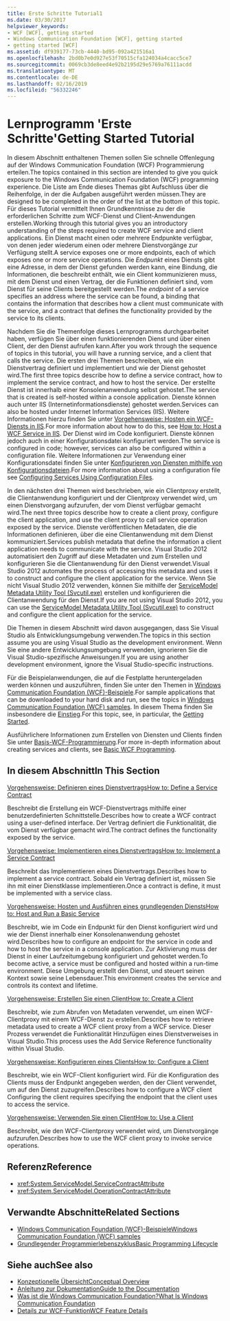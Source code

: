 ```yaml
---
title: Erste Schritte Tutorial1
ms.date: 03/30/2017
helpviewer_keywords:
- WCF [WCF], getting started
- Windows Communication Foundation [WCF], getting started
- getting started [WCF]
ms.assetid: df939177-73cb-4440-bd95-092a421516a1
ms.openlocfilehash: 2bd0b7e0d927e53f70515cfa124034a4cacc5ce7
ms.sourcegitcommit: 0069cb3de8eed4e92b2195d29e5769a76111acdd
ms.translationtype: MT
ms.contentlocale: de-DE
ms.lasthandoff: 02/16/2019
ms.locfileid: "56332246"
---
```

# <a name="getting-started-tutorial"></a><span data-ttu-id="8ba82-102">Lernprogramm 'Erste Schritte'</span><span class="sxs-lookup"><span data-stu-id="8ba82-102">Getting Started Tutorial</span></span>
<span data-ttu-id="8ba82-103">In diesem Abschnitt enthaltenen Themen sollen Sie schnelle Offenlegung auf der Windows Communication Foundation (WCF) Programmierung erteilen.</span><span class="sxs-lookup"><span data-stu-id="8ba82-103">The topics contained in this section are intended to give you quick exposure to the Windows Communication Foundation (WCF) programming experience.</span></span> <span data-ttu-id="8ba82-104">Die Liste am Ende dieses Themas gibt Aufschluss über die Reihenfolge, in der die Aufgaben ausgeführt werden müssen.</span><span class="sxs-lookup"><span data-stu-id="8ba82-104">They are designed to be completed in the order of the list at the bottom of this topic.</span></span> <span data-ttu-id="8ba82-105">Für dieses Tutorial vermittelt Ihnen Grundkenntnisse zu der die erforderlichen Schritte zum WCF-Dienst und Client-Anwendungen erstellen.</span><span class="sxs-lookup"><span data-stu-id="8ba82-105">Working through this tutorial gives you an introductory understanding of the steps required to create WCF service and client applications.</span></span> <span data-ttu-id="8ba82-106">Ein Dienst macht einen oder mehrere Endpunkte verfügbar, von denen jeder wiederum einen oder mehrere Dienstvorgänge zur Verfügung stellt.</span><span class="sxs-lookup"><span data-stu-id="8ba82-106">A service exposes one or more endpoints, each of which exposes one or more service operations.</span></span> <span data-ttu-id="8ba82-107">Die *Endpunkt* eines Diensts gibt eine Adresse, in dem der Dienst gefunden werden kann, eine Bindung, die Informationen, die beschreibt enthält, wie ein Client kommunizieren muss, mit dem Dienst und einen Vertrag, der die Funktionen definiert sind, vom Dienst für seine Clients bereitgestellt werden.</span><span class="sxs-lookup"><span data-stu-id="8ba82-107">The *endpoint* of a service specifies an address where the service can be found, a binding that contains the information that describes how a client must communicate with the service, and a contract that defines the functionality provided by the service to its clients.</span></span>

 <span data-ttu-id="8ba82-108">Nachdem Sie die Themenfolge dieses Lernprogramms durchgearbeitet haben, verfügen Sie über einen funktionierenden Dienst und über einen Client, der den Dienst aufrufen kann.</span><span class="sxs-lookup"><span data-stu-id="8ba82-108">After you work through the sequence of topics in this tutorial, you will have a running service, and a client that calls the service.</span></span> <span data-ttu-id="8ba82-109">Die ersten drei Themen beschreiben, wie ein Dienstvertrag definiert und implementiert und wie der Dienst gehostet wird.</span><span class="sxs-lookup"><span data-stu-id="8ba82-109">The first three topics describe how to define a service contract, how to implement the service contract, and how to host the service.</span></span> <span data-ttu-id="8ba82-110">Der erstellte Dienst ist innerhalb einer Konsolenanwendung selbst gehostet.</span><span class="sxs-lookup"><span data-stu-id="8ba82-110">The service that is created is self-hosted within a console application.</span></span> <span data-ttu-id="8ba82-111">Dienste können auch unter IIS (Internetinformationsdienste) gehostet werden.</span><span class="sxs-lookup"><span data-stu-id="8ba82-111">Services can also be hosted under Internet Information Services (IIS).</span></span> <span data-ttu-id="8ba82-112">Weitere Informationen hierzu finden Sie unter [Vorgehensweise: Hosten ein WCF-Diensts in IIS](../../../docs/framework/wcf/feature-details/how-to-host-a-wcf-service-in-iis.md).</span><span class="sxs-lookup"><span data-stu-id="8ba82-112">For more information about how to do this, see [How to: Host a WCF Service in IIS](../../../docs/framework/wcf/feature-details/how-to-host-a-wcf-service-in-iis.md).</span></span> <span data-ttu-id="8ba82-113">Der Dienst wird im Code konfiguriert. Dienste können jedoch auch in einer Konfigurationsdatei konfiguriert werden.</span><span class="sxs-lookup"><span data-stu-id="8ba82-113">The service is configured in code; however, services can also be configured within a configuration file.</span></span> <span data-ttu-id="8ba82-114">Weitere Informationen zur Verwendung einer Konfigurationsdatei finden Sie unter [Konfigurieren von Diensten mithilfe von Konfigurationsdateien](../../../docs/framework/wcf/configuring-services-using-configuration-files.md).</span><span class="sxs-lookup"><span data-stu-id="8ba82-114">For more information about using a configuration file see [Configuring Services Using Configuration Files](../../../docs/framework/wcf/configuring-services-using-configuration-files.md).</span></span>

 <span data-ttu-id="8ba82-115">In den nächsten drei Themen wird beschrieben, wie ein Clientproxy erstellt, die Clientanwendung konfiguriert und der Clientproxy verwendet wird, um einen Dienstvorgang aufzurufen, der vom Dienst verfügbar gemacht wird.</span><span class="sxs-lookup"><span data-stu-id="8ba82-115">The next three topics describe how to create a client proxy, configure the client application, and use the client proxy to call service operation exposed by the service.</span></span> <span data-ttu-id="8ba82-116">Dienste veröffentlichen Metadaten, die die Informationen definieren, über die eine Clientanwendung mit dem Dienst kommuniziert.</span><span class="sxs-lookup"><span data-stu-id="8ba82-116">Services publish metadata that define the information a client application needs to communicate with the service.</span></span> <span data-ttu-id="8ba82-117">Visual Studio 2012 automatisiert den Zugriff auf diese Metadaten und zum Erstellen und konfigurieren Sie die Clientanwendung für den Dienst verwendet.</span><span class="sxs-lookup"><span data-stu-id="8ba82-117">Visual Studio 2012 automates the process of accessing this metadata and uses it to construct and configure the client application for the service.</span></span> <span data-ttu-id="8ba82-118">Wenn Sie nicht Visual Studio 2012 verwenden, können Sie mithilfe der [ServiceModel Metadata Utility Tool (Svcutil.exe)](../../../docs/framework/wcf/servicemodel-metadata-utility-tool-svcutil-exe.md) erstellen und konfigurieren die Clientanwendung für den Dienst.</span><span class="sxs-lookup"><span data-stu-id="8ba82-118">If you are not using Visual Studio 2012, you can use the [ServiceModel Metadata Utility Tool (Svcutil.exe)](../../../docs/framework/wcf/servicemodel-metadata-utility-tool-svcutil-exe.md) to construct and configure the client application for the service.</span></span>

<span data-ttu-id="8ba82-119">Die Themen in diesem Abschnitt wird davon ausgegangen, dass Sie Visual Studio als Entwicklungsumgebung verwenden.</span><span class="sxs-lookup"><span data-stu-id="8ba82-119">The topics in this section assume you are using Visual Studio as the development environment.</span></span> <span data-ttu-id="8ba82-120">Wenn Sie eine andere Entwicklungsumgebung verwenden, ignorieren Sie die Visual Studio-spezifische Anweisungen.</span><span class="sxs-lookup"><span data-stu-id="8ba82-120">If you are using another development environment, ignore the Visual Studio-specific instructions.</span></span>

<span data-ttu-id="8ba82-121">Für die Beispielanwendungen, die auf die Festplatte heruntergeladen werden können und auszuführen, finden Sie unter den Themen in [Windows Communication Foundation (WCF)-Beispiele](./samples/index.md).</span><span class="sxs-lookup"><span data-stu-id="8ba82-121">For sample applications that can be downloaded to your hard disk and run, see the topics in [Windows Communication Foundation (WCF) samples](./samples/index.md).</span></span> <span data-ttu-id="8ba82-122">In diesem Thema finden Sie insbesondere die [Einstieg](../../../docs/framework/wcf/samples/getting-started-sample.md).</span><span class="sxs-lookup"><span data-stu-id="8ba82-122">For this topic, see, in particular, the [Getting Started](../../../docs/framework/wcf/samples/getting-started-sample.md).</span></span>

<span data-ttu-id="8ba82-123">Ausführlichere Informationen zum Erstellen von Diensten und Clients finden Sie unter [Basis-WCF-Programmierung](../../../docs/framework/wcf/basic-wcf-programming.md).</span><span class="sxs-lookup"><span data-stu-id="8ba82-123">For more in-depth information about creating services and clients, see [Basic WCF Programming](../../../docs/framework/wcf/basic-wcf-programming.md).</span></span>

## <a name="in-this-section"></a><span data-ttu-id="8ba82-124">In diesem Abschnitt</span><span class="sxs-lookup"><span data-stu-id="8ba82-124">In This Section</span></span>
 [<span data-ttu-id="8ba82-125">Vorgehensweise: Definieren eines Dienstvertrags</span><span class="sxs-lookup"><span data-stu-id="8ba82-125">How to: Define a Service Contract</span></span>](../../../docs/framework/wcf/how-to-define-a-wcf-service-contract.md)

 <span data-ttu-id="8ba82-126">Beschreibt die Erstellung ein WCF-Dienstvertrags mithilfe einer benutzerdefinierten Schnittstelle.</span><span class="sxs-lookup"><span data-stu-id="8ba82-126">Describes how to create a WCF contract using a user-defined interface.</span></span> <span data-ttu-id="8ba82-127">Der Vertrag definiert die Funktionalität, die vom Dienst verfügbar gemacht wird.</span><span class="sxs-lookup"><span data-stu-id="8ba82-127">The contract defines the functionality exposed by the service.</span></span>

 [<span data-ttu-id="8ba82-128">Vorgehensweise: Implementieren eines Dienstvertrags</span><span class="sxs-lookup"><span data-stu-id="8ba82-128">How to: Implement a Service Contract</span></span>](../../../docs/framework/wcf/how-to-implement-a-wcf-contract.md)

 <span data-ttu-id="8ba82-129">Beschreibt das Implementieren eines Dienstvertrags.</span><span class="sxs-lookup"><span data-stu-id="8ba82-129">Describes how to implement a service contract.</span></span> <span data-ttu-id="8ba82-130">Sobald ein Vertrag definiert ist, müssen Sie ihn mit einer Dienstklasse implementieren.</span><span class="sxs-lookup"><span data-stu-id="8ba82-130">Once a contract is define, it must be implemented with a service class.</span></span>

 [<span data-ttu-id="8ba82-131">Vorgehensweise: Hosten und Ausführen eines grundlegenden Diensts</span><span class="sxs-lookup"><span data-stu-id="8ba82-131">How to: Host and Run a Basic Service</span></span>](../../../docs/framework/wcf/how-to-host-and-run-a-basic-wcf-service.md)

 <span data-ttu-id="8ba82-132">Beschreibt, wie im Code ein Endpunkt für den Dienst konfiguriert wird und wie der Dienst innerhalb einer Konsolenanwendung gehostet wird.</span><span class="sxs-lookup"><span data-stu-id="8ba82-132">Describes how to configure an endpoint for the service in code and how to host the service in a console application.</span></span> <span data-ttu-id="8ba82-133">Zur Aktivierung muss der Dienst in einer Laufzeitumgebung konfiguriert und gehostet werden.</span><span class="sxs-lookup"><span data-stu-id="8ba82-133">To become active, a service must be configured and hosted within a run-time environment.</span></span> <span data-ttu-id="8ba82-134">Diese Umgebung erstellt den Dienst, und steuert seinen Kontext sowie seine Lebensdauer.</span><span class="sxs-lookup"><span data-stu-id="8ba82-134">This environment creates the service and controls its context and lifetime.</span></span>

 [<span data-ttu-id="8ba82-135">Vorgehensweise: Erstellen Sie einen Client</span><span class="sxs-lookup"><span data-stu-id="8ba82-135">How to: Create a Client</span></span>](../../../docs/framework/wcf/how-to-create-a-wcf-client.md)

 <span data-ttu-id="8ba82-136">Beschreibt, wie zum Abrufen von Metadaten verwendet, um einen WCF-Clientproxy mit einem WCF-Dienst zu erstellen.</span><span class="sxs-lookup"><span data-stu-id="8ba82-136">Describes how to retrieve metadata used to create a WCF client proxy from a WCF service.</span></span> <span data-ttu-id="8ba82-137">Dieser Prozess verwendet die Funktionalität Hinzufügen eines Dienstverweises in Visual Studio.</span><span class="sxs-lookup"><span data-stu-id="8ba82-137">This process uses the Add Service Reference functionality within Visual Studio.</span></span>

 [<span data-ttu-id="8ba82-138">Vorgehensweise: Konfigurieren eines Clients</span><span class="sxs-lookup"><span data-stu-id="8ba82-138">How to: Configure a Client</span></span>](../../../docs/framework/wcf/how-to-configure-a-basic-wcf-client.md)

 <span data-ttu-id="8ba82-139">Beschreibt, wie ein WCF-Client konfiguriert wird. Für die Konfiguration des Clients muss der Endpunkt angegeben werden, den der Client verwendet, um auf den Dienst zuzugreifen.</span><span class="sxs-lookup"><span data-stu-id="8ba82-139">Describes how to configure a WCF client Configuring the client requires specifying the endpoint that the client uses to access the service.</span></span>

 [<span data-ttu-id="8ba82-140">Vorgehensweise: Verwenden Sie einen Client</span><span class="sxs-lookup"><span data-stu-id="8ba82-140">How to: Use a Client</span></span>](../../../docs/framework/wcf/how-to-use-a-wcf-client.md)

 <span data-ttu-id="8ba82-141">Beschreibt, wie den WCF-Clientproxy verwendet wird, um Dienstvorgänge aufzurufen.</span><span class="sxs-lookup"><span data-stu-id="8ba82-141">Describes how to use the WCF client proxy to invoke service operations.</span></span>

## <a name="reference"></a><span data-ttu-id="8ba82-142">Referenz</span><span class="sxs-lookup"><span data-stu-id="8ba82-142">Reference</span></span>

- <xref:System.ServiceModel.ServiceContractAttribute>
- <xref:System.ServiceModel.OperationContractAttribute>

## <a name="related-sections"></a><span data-ttu-id="8ba82-143">Verwandte Abschnitte</span><span class="sxs-lookup"><span data-stu-id="8ba82-143">Related Sections</span></span>

- [<span data-ttu-id="8ba82-144">Windows Communication Foundation (WCF)-Beispiele</span><span class="sxs-lookup"><span data-stu-id="8ba82-144">Windows Communication Foundation (WCF) samples</span></span>](./samples/index.md)
- [<span data-ttu-id="8ba82-145">Grundlegender Programmierlebenszyklus</span><span class="sxs-lookup"><span data-stu-id="8ba82-145">Basic Programming Lifecycle</span></span>](../../../docs/framework/wcf/basic-programming-lifecycle.md)

## <a name="see-also"></a><span data-ttu-id="8ba82-146">Siehe auch</span><span class="sxs-lookup"><span data-stu-id="8ba82-146">See also</span></span>

- [<span data-ttu-id="8ba82-147">Konzeptionelle Übersicht</span><span class="sxs-lookup"><span data-stu-id="8ba82-147">Conceptual Overview</span></span>](../../../docs/framework/wcf/conceptual-overview.md)
- [<span data-ttu-id="8ba82-148">Anleitung zur Dokumentation</span><span class="sxs-lookup"><span data-stu-id="8ba82-148">Guide to the Documentation</span></span>](../../../docs/framework/wcf/guide-to-the-documentation.md)
- [<span data-ttu-id="8ba82-149">Was ist die Windows Communication Foundation?</span><span class="sxs-lookup"><span data-stu-id="8ba82-149">What Is Windows Communication Foundation</span></span>](../../../docs/framework/wcf/whats-wcf.md)
- [<span data-ttu-id="8ba82-150">Details zur WCF-Funktion</span><span class="sxs-lookup"><span data-stu-id="8ba82-150">WCF Feature Details</span></span>](../../../docs/framework/wcf/feature-details/index.md)
